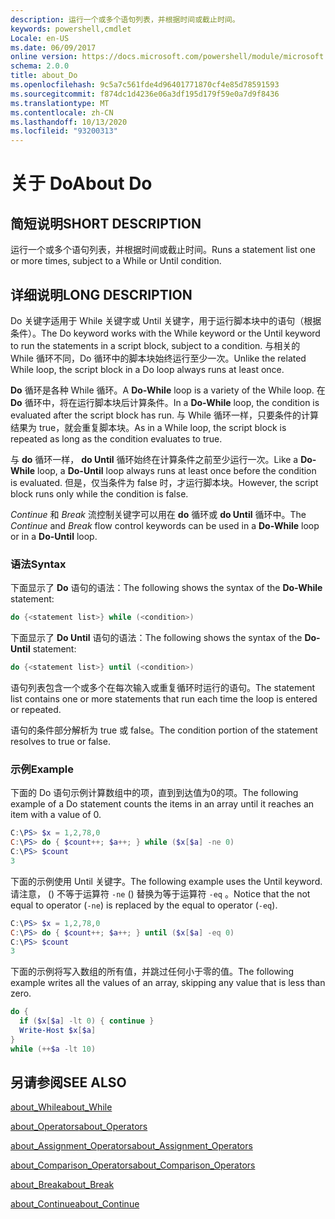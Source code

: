 ```yaml
---
description: 运行一个或多个语句列表，并根据时间或截止时间。
keywords: powershell,cmdlet
Locale: en-US
ms.date: 06/09/2017
online version: https://docs.microsoft.com/powershell/module/microsoft.powershell.core/about/about_do?view=powershell-5.1&WT.mc_id=ps-gethelp
schema: 2.0.0
title: about_Do
ms.openlocfilehash: 9c5a7c561fde4d96401771870cf4e85d78591593
ms.sourcegitcommit: f874dc1d4236e06a3df195d179f59e0a7d9f8436
ms.translationtype: MT
ms.contentlocale: zh-CN
ms.lasthandoff: 10/13/2020
ms.locfileid: "93200313"
---
```

# <a name="about-do"></a><span data-ttu-id="844fb-104">关于 Do</span><span class="sxs-lookup"><span data-stu-id="844fb-104">About Do</span></span>

## <a name="short-description"></a><span data-ttu-id="844fb-105">简短说明</span><span class="sxs-lookup"><span data-stu-id="844fb-105">SHORT DESCRIPTION</span></span>

<span data-ttu-id="844fb-106">运行一个或多个语句列表，并根据时间或截止时间。</span><span class="sxs-lookup"><span data-stu-id="844fb-106">Runs a statement list one or more times, subject to a While or Until condition.</span></span>

## <a name="long-description"></a><span data-ttu-id="844fb-107">详细说明</span><span class="sxs-lookup"><span data-stu-id="844fb-107">LONG DESCRIPTION</span></span>

<span data-ttu-id="844fb-108">Do 关键字适用于 While 关键字或 Until 关键字，用于运行脚本块中的语句（根据条件）。</span><span class="sxs-lookup"><span data-stu-id="844fb-108">The Do keyword works with the While keyword or the Until keyword to run the statements in a script block, subject to a condition.</span></span> <span data-ttu-id="844fb-109">与相关的 While 循环不同，Do 循环中的脚本块始终运行至少一次。</span><span class="sxs-lookup"><span data-stu-id="844fb-109">Unlike the related While loop, the script block in a Do loop always runs at least once.</span></span>

<span data-ttu-id="844fb-110">**Do** 循环是各种 While 循环。</span><span class="sxs-lookup"><span data-stu-id="844fb-110">A **Do-While** loop is a variety of the While loop.</span></span> <span data-ttu-id="844fb-111">在 **Do** 循环中，将在运行脚本块后计算条件。</span><span class="sxs-lookup"><span data-stu-id="844fb-111">In a **Do-While** loop, the condition is evaluated after the script block has run.</span></span> <span data-ttu-id="844fb-112">与 While 循环一样，只要条件的计算结果为 true，就会重复脚本块。</span><span class="sxs-lookup"><span data-stu-id="844fb-112">As in a While loop, the script block is repeated as long as the condition evaluates to true.</span></span>

<span data-ttu-id="844fb-113">与 **do** 循环一样， **do Until** 循环始终在计算条件之前至少运行一次。</span><span class="sxs-lookup"><span data-stu-id="844fb-113">Like a **Do-While** loop, a **Do-Until** loop always runs at least once before the condition is evaluated.</span></span> <span data-ttu-id="844fb-114">但是，仅当条件为 false 时，才运行脚本块。</span><span class="sxs-lookup"><span data-stu-id="844fb-114">However, the script block runs only while the condition is false.</span></span>

<span data-ttu-id="844fb-115">*Continue* 和 *Break* 流控制关键字可以用在 **do** 循环或 **do Until** 循环中。</span><span class="sxs-lookup"><span data-stu-id="844fb-115">The *Continue* and *Break* flow control keywords can be used in a **Do-While** loop or in a **Do-Until** loop.</span></span>

### <a name="syntax"></a><span data-ttu-id="844fb-116">语法</span><span class="sxs-lookup"><span data-stu-id="844fb-116">Syntax</span></span>

<span data-ttu-id="844fb-117">下面显示了 **Do** 语句的语法：</span><span class="sxs-lookup"><span data-stu-id="844fb-117">The following shows the syntax of the **Do-While** statement:</span></span>

```powershell
do {<statement list>} while (<condition>)
```

<span data-ttu-id="844fb-118">下面显示了 **Do Until** 语句的语法：</span><span class="sxs-lookup"><span data-stu-id="844fb-118">The following shows the syntax of the **Do-Until** statement:</span></span>

```powershell
do {<statement list>} until (<condition>)
```

<span data-ttu-id="844fb-119">语句列表包含一个或多个在每次输入或重复循环时运行的语句。</span><span class="sxs-lookup"><span data-stu-id="844fb-119">The statement list contains one or more statements that run each time the loop is entered or repeated.</span></span>

<span data-ttu-id="844fb-120">语句的条件部分解析为 true 或 false。</span><span class="sxs-lookup"><span data-stu-id="844fb-120">The condition portion of the statement resolves to true or false.</span></span>

### <a name="example"></a><span data-ttu-id="844fb-121">示例</span><span class="sxs-lookup"><span data-stu-id="844fb-121">Example</span></span>

<span data-ttu-id="844fb-122">下面的 Do 语句示例计算数组中的项，直到到达值为0的项。</span><span class="sxs-lookup"><span data-stu-id="844fb-122">The following example of a Do statement counts the items in an array until it reaches an item with a value of 0.</span></span>

```powershell
C:\PS> $x = 1,2,78,0
C:\PS> do { $count++; $a++; } while ($x[$a] -ne 0)
C:\PS> $count
3
```

<span data-ttu-id="844fb-123">下面的示例使用 Until 关键字。</span><span class="sxs-lookup"><span data-stu-id="844fb-123">The following example uses the Until keyword.</span></span> <span data-ttu-id="844fb-124">请注意， () 不等于运算符 `-ne` () 替换为等于运算符 `-eq` 。</span><span class="sxs-lookup"><span data-stu-id="844fb-124">Notice that the not equal to operator (`-ne`) is replaced by the equal to operator (`-eq`).</span></span>

```powershell
C:\PS> $x = 1,2,78,0
C:\PS> do { $count++; $a++; } until ($x[$a] -eq 0)
C:\PS> $count
3
```

<span data-ttu-id="844fb-125">下面的示例将写入数组的所有值，并跳过任何小于零的值。</span><span class="sxs-lookup"><span data-stu-id="844fb-125">The following example writes all the values of an array, skipping any value that is less than zero.</span></span>

```powershell
do {
  if ($x[$a] -lt 0) { continue }
  Write-Host $x[$a]
}
while (++$a -lt 10)
```

## <a name="see-also"></a><span data-ttu-id="844fb-126">另请参阅</span><span class="sxs-lookup"><span data-stu-id="844fb-126">SEE ALSO</span></span>

[<span data-ttu-id="844fb-127">about_While</span><span class="sxs-lookup"><span data-stu-id="844fb-127">about_While</span></span>](about_While.md)

[<span data-ttu-id="844fb-128">about_Operators</span><span class="sxs-lookup"><span data-stu-id="844fb-128">about_Operators</span></span>](about_Operators.md)

[<span data-ttu-id="844fb-129">about_Assignment_Operators</span><span class="sxs-lookup"><span data-stu-id="844fb-129">about_Assignment_Operators</span></span>](about_Assignment_Operators.md)

[<span data-ttu-id="844fb-130">about_Comparison_Operators</span><span class="sxs-lookup"><span data-stu-id="844fb-130">about_Comparison_Operators</span></span>](about_Comparison_Operators.md)

[<span data-ttu-id="844fb-131">about_Break</span><span class="sxs-lookup"><span data-stu-id="844fb-131">about_Break</span></span>](about_Break.md)

[<span data-ttu-id="844fb-132">about_Continue</span><span class="sxs-lookup"><span data-stu-id="844fb-132">about_Continue</span></span>](about_Continue.md)
